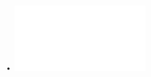 - ![Irresistible_ The Rise of Addictive Technology and the Business of Keeping Us Hooked ( PDFDrive ).pdf](../assets/Irresistible_The_Rise_of_Addictive_Technology_and_the_Business_of_Keeping_Us_Hooked_(_PDFDrive_)_1670810828282_0.pdf)